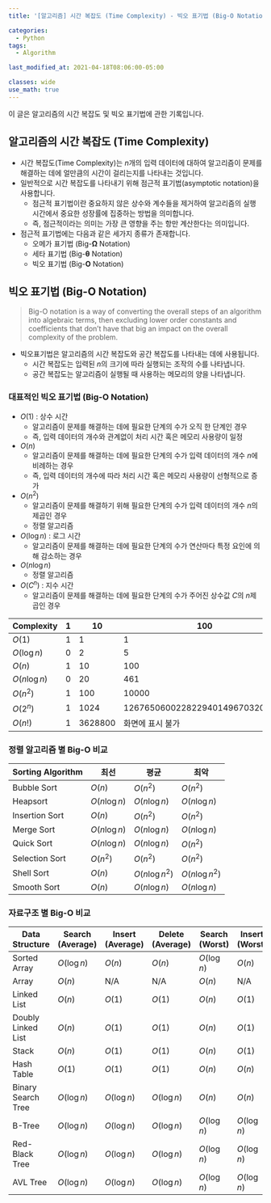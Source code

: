 ```yaml
---
title: '[알고리즘] 시간 복잡도 (Time Complexity) - 빅오 표기법 (Big-O Notation)'

categories:
  - Python
tags:
  - Algorithm

last_modified_at: 2021-04-18T08:06:00-05:00

classes: wide
use_math: true
---
```


이 글은 알고리즘의 시간 복잡도 및 빅오 표기법에 관한 기록입니다.

## 알고리즘의 시간 복잡도 (Time Complexity)

- 시간 복잡도(Time Complexity)는 $n$개의 입력 데이터에 대하여 알고리즘이 문제를 해결하는 데에 얼만큼의 시간이 걸리는지를 나타내는 것입니다.
- 일반적으로 시간 복잡도를 나타내기 위해 점근적 표기법(asymptotic notation)을 사용합니다.
  - 점근적 표기법이란 중요하지 않은 상수와 계수들을 제거하여 알고리즘의 실행시간에서 중요한 성장률에 집중하는 방법을 의미합니다.
  - 즉, 점근적이라는 의미는 가장 큰 영향을 주는 항만 계산한다는 의미입니다.
- 점근적 표기법에는 다음과 같은 세가지 종류가 존재합니다.
  - 오메가 표기법 (Big-$\mathbf{\Omega}$ Notation)
  - 세타 표기법 (Big-$\mathbf{\theta}$ Notation)
  - 빅오 표기법 (Big-$\mathbf{O}$ Notation)

## 빅오 표기법 (Big-O Notation)

> Big-O notation is a way of converting the overall steps of an algorithm into algebraic terms, then excluding lower order constants and coefficients that don’t have that big an impact on the overall complexity of the problem.

- 빅오표기법은 알고리즘의 시간 복잡도와 공간 복잡도를 나타내는 데에 사용됩니다.
  - 시간 복잡도는 입력된 $n$의 크기에 따라 실행되는 조작의 수를 나타냅니다.
  - 공간 복잡도는 알고리즘이 실행될 때 사용하는 메모리의 양을 나타냅니다.

### 대표적인 빅오 표기법 (Big-O Notation)

- $O(1)$ : 상수 시간
  - 알고리즘이 문제를 해결하는 데에 필요한 단계의 수가 오직 한 단계인 경우
  - 즉, 입력 데이터의 개수와 관계없이 처리 시간 혹은 메모리 사용량이 일정
- $O(n)$
  - 알고리즘이 문제를 해결하는 데에 필요한 단계의 수가 입력 데이터의 개수 $n$에 비례하는 경우
  - 즉, 입력 데이터의 개수에 따라 처리 시간 혹은 메모리 사용량이 선형적으로 증가
- $O(n^2)$
  - 알고리즘이 문제를 해결하기 위해 필요한 단계의 수가 입력 데이터의 개수 $n$의 제곱인 경우
  - 정렬 알고리즘
- $O(\log n)$ : 로그 시간
  - 알고리즘이 문제를 해결하는 데에 필요한 단계의 수가 연산마다 특정 요인에 의해 감소하는 경우
- $O(n \log n)$
  - 정렬 알고리즘
- $O(C^n)$ : 지수 시간
  - 알고리즘이 문제를 해결하는 데에 필요한 단계의 수가 주어진 상수값 $C$의 $n$제곱인 경우

|Complexity   |1|10|100|
|-------------|-|--|---|
|$O(1)$       |1|1 |1|
|$O(\log n)$  |0|2 |5|
|$O(n)$       |1|10|100|
|$O(n \log n)$|0|20|461|
|$O(n^2)$     |1|100|10000|
|$O(2^n)$     |1|1024|1267650600228229401496703205376|
|$O(n!)$      |1|3628800|화면에 표시 불가|

### 정렬 알고리즘 별 Big-O 비교

|Sorting Algorithm|최선|평균|최악|
|--------------|-------------|---------------|--------------|
|Bubble Sort   |$O(n)$       |$O(n^2)$       |$O(n^2)$      |
|Heapsort      |$O(n \log n)$|$O(n \log n)$  |$O(n \log n)$ |
|Insertion Sort|$O(n)$       |$O(n^2)$       |$O(n^2)$      |
|Merge Sort    |$O(n \log n)$|$O(n \log n)$  |$O(n \log n)$ |
|Quick Sort    |$O(n \log n)$|$O(n \log n)$  |$O(n^2)$      |
|Selection Sort|$O(n^2)$     |$O(n^2)$       |$O(n^2)$      |
|Shell Sort    |$O(n)$       |$O(n \log n^2)$|$O(n \log n^2)$|
|Smooth Sort   |$O(n)$       |$O(n \log n)$  |$O(n \log n)$  |

### 자료구조 별 Big-O 비교

|Data Structure|Search (Average)|Insert (Average)|Delete (Average)|Search (Worst)|Insert (Worst)|Delete (Worst)|
|------------------|-----------|-----------|-----------|-----------|-----------|-----------|
|Sorted Array      |$O(\log n)$|$O(n)$     |$O(n)$     |$O(\log n)$|$O(n)$     |$O(n)$     |
|Array             |$O(n)$     |N/A        |N/A        |$O(n)$     |N/A        |N/A        |
|Linked List       |$O(n)$     |$O(1)$     |$O(1)$     |$O(n)$     |$O(1)$     |$O(1)$     |
|Doubly Linked List|$O(n)$     |$O(1)$     |$O(1)$     |$O(n)$     |$O(1)$     |$O(1)$     |
|Stack             |$O(n)$     |$O(1)$     |$O(1)$     |$O(n)$     |$O(1)$     |$O(1)$     |
|Hash Table        |$O(1)$     |$O(1)$     |$O(1)$     |$O(n)$     |$O(n)$     |$O(n)$     |
|Binary Search Tree|$O(\log n)$|$O(\log n)$|$O(\log n)$|$O(n)$     |$O(n)$     |$O(n)$     |
|B-Tree            |$O(\log n)$|$O(\log n)$|$O(\log n)$|$O(\log n)$|$O(\log n)$|$O(\log n)$|
|Red-Black Tree    |$O(\log n)$|$O(\log n)$|$O(\log n)$|$O(\log n)$|$O(\log n)$|$O(\log n)$|
|AVL Tree          |$O(\log n)$|$O(\log n)$|$O(\log n)$|$O(\log n)$|$O(\log n)$|$O(\log n)$|
